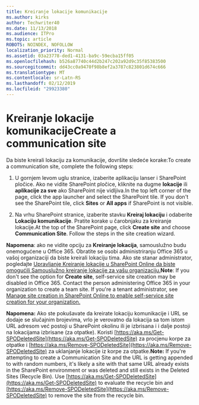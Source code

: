 ```yaml
---
title: Kreiranje lokacije komunikacije
ms.author: kirks
author: Techwriter40
ms.date: 11/13/2018
ms.audience: ITPro
ms.topic: article
ROBOTS: NOINDEX, NOFOLLOW
localization_priority: Normal
ms.assetid: 03a23778-ded1-4131-ba9c-59ecba15ff05
ms.openlocfilehash: b526a87740c44d2b247c202a92d9c35f85383500
ms.sourcegitcommit: dd43cc0a9470f98b8ef2a3787c823801d674c666
ms.translationtype: MT
ms.contentlocale: sr-Latn-RS
ms.lasthandoff: 02/12/2019
ms.locfileid: "29923380"
---
```

# <a name="create-a-communication-site"></a><span data-ttu-id="04784-102">Kreiranje lokacije komunikacije</span><span class="sxs-lookup"><span data-stu-id="04784-102">Create a communication site</span></span>

<span data-ttu-id="04784-103">Da biste kreirali lokaciju za komunikacije, dovršite sledeće korake:</span><span class="sxs-lookup"><span data-stu-id="04784-103">To create a communication site, complete the following steps:</span></span> 
  
1. <span data-ttu-id="04784-p101">U gornjem levom uglu stranice, izaberite aplikaciju lanser i SharePoint pločice. Ako ne vidite SharePoint pločice, kliknite na dugme **lokacije** ili **aplikacije za sve** ako SharePoint nije vidljiva.</span><span class="sxs-lookup"><span data-stu-id="04784-p101">In the top left corner of the page, click the app launcher and select the SharePoint tile. If you don't see the SharePoint tile, click **Sites** or **All apps** if SharePoint is not visible.</span></span> 
    
2. <span data-ttu-id="04784-p102">Na vrhu SharePoint stranice, izaberite stavku **Kreiraj lokaciju** i odaberite **Lokaciju komunikacije**. Pratite korake u čarobnjaku za kreiranje lokacije.</span><span class="sxs-lookup"><span data-stu-id="04784-p102">At the top of the SharePoint page, click **Create site** and choose **Communication Site**. Follow the steps in the site creation wizard.</span></span> 
    
 <span data-ttu-id="04784-p103">**Napomena**: ako ne vidite opciju za **Kreiranje lokacija**, samouslužno budu onemogućene u Office 365. Obratite se osobi administriranju Office 365 u vašoj organizaciji da biste kreirali lokaciju tima. Ako ste stanar administrator, pogledajte [Upravljanje Kreiranje lokacije u SharePoint Online da biste omogućili Samouslužno kreiranje lokacije za vašu organizaciju.](https://go.microsoft.com/fwlink/?linkid=2018780)</span><span class="sxs-lookup"><span data-stu-id="04784-p103">**Note**: If you don't see the option for **Create site**, self-service site creation may be disabled in Office 365. Contact the person administering Office 365 in your organization to create a team site. If you're a tenant administrator, see [Manage site creation in SharePoint Online to enable self-service site creation for your organization.](https://go.microsoft.com/fwlink/?linkid=2018780)</span></span>
  
 <span data-ttu-id="04784-p104">**Napomena:** Ako ste pokušavate da kreirate lokaciju komunikacije i URL se dodaje se slučajnim brojevima, vrlo je verovatno da lokacija sa tom istom URL adresom već postoji u SharePoint okolinu ili je izbrisana i i dalje postoji na lokacijama izbrisane (za otpatke). Koristi [https://aka.ms/Get-SPODeletedSite](https://aka.ms/Get-SPODeletedSite) za procjenu korpe za otpatke i [https://aka.ms/Remove-SPODeletedSite](https://aka.ms/Remove-SPODeletedSite) za uklanjanje lokacije iz korpe za otpatke.</span><span class="sxs-lookup"><span data-stu-id="04784-p104">**Note:** If you're attempting to create a Communication Site and the URL is getting appended to with random numbers, it's likely a site with that same URL already exists in the SharePoint environment or was deleted and still exists in the Deleted Sites (Recycle Bin). Use [https://aka.ms/Get-SPODeletedSite](https://aka.ms/Get-SPODeletedSite) to evaluate the recycle bin and [https://aka.ms/Remove-SPODeletedSite](https://aka.ms/Remove-SPODeletedSite) to remove the site from the recycle bin.</span></span> 
  

